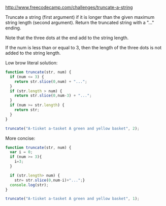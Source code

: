 http://www.freecodecamp.com/challenges/truncate-a-string

Truncate a string (first argument) if it is longer than the given maximum string length (second argument).
Return the truncated string with a "..." ending.

Note that the three dots at the end add to the string length.

If the num is less than or equal to 3, then the length of the three dots is not added to the string length.

Low brow literal solution:
```javascript
function truncate(str, num) {
  if (num <= 3) {
    return str.slice(0,num) + "...";
  }
  if (str.length > num) {
    return str.slice(0,num-3) + "...";
  }
  if (num >= str.length) {
    return str;
  }
}

truncate("A-tisket a-tasket A green and yellow basket", 2);
```

More concise:
```javascript
function truncate(str, num) {
  var i = 0;
  if (num >= 3){
    i=3;
  }

  if (str.length> num) {
    str= str.slice(0,num-i)+"...";}
  console.log(str);
} 

truncate("A-tisket a-tasket A green and yellow basket", 1);
```
